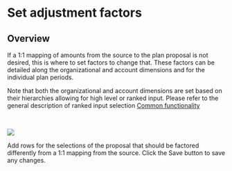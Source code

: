 # Set adjustment factors
## Overview

If a 1:1 mapping of amounts from the source to the plan proposal is not desired, this is where to set factors to change that. These factors can be detailed along the organizational and account dimensions and for the individual plan periods.

Note that both the organizational and account dimensions are set based on their hierarchies allowing for high level or ranked input. Please refer to the general description of ranked input selection [Common functionality](../../../getting-started/common-functionality.md)  

<br/>

![](https://profitbasedocs.blob.core.windows.net/plannerimages/account-proposal-set-adjustment-factors.JPG)

Add rows for the selections of the proposal that should be factored differently from a 1:1 mapping from the source. Click the Save button to save any changes.